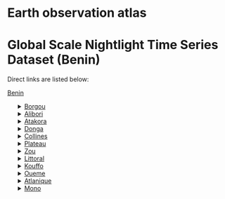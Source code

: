 # Earth observation atlas
 # Global Scale Nightlight Time Series Dataset (Benin)
Direct links are listed below:

<a href="https://eoatlas-nightlight.s3.amazonaws.com/eoatlas-monthly-nightlight-00195.csv">Benin</a>
<ul>
<details>
<summary><a href="https://eoatlas-nightlight.s3.amazonaws.com/eoatlas-monthly-nightlight-03364.csv">Borgou</a></summary>
<ul>
<ol>
<li><a href="https://eoatlas-nightlight.s3.amazonaws.com/eoatlas-monthly-nightlight-51799.csv">Bembereke</a></li><li><a href="https://eoatlas-nightlight.s3.amazonaws.com/eoatlas-monthly-nightlight-51819.csv">Kalale</a></li><li><a href="https://eoatlas-nightlight.s3.amazonaws.com/eoatlas-monthly-nightlight-51828.csv">N'dali</a></li><li><a href="https://eoatlas-nightlight.s3.amazonaws.com/eoatlas-monthly-nightlight-51830.csv">Nikki</a></li><li><a href="https://eoatlas-nightlight.s3.amazonaws.com/eoatlas-monthly-nightlight-51835.csv">Parakou</a></li><li><a href="https://eoatlas-nightlight.s3.amazonaws.com/eoatlas-monthly-nightlight-51837.csv">Perere</a></li><li><a href="https://eoatlas-nightlight.s3.amazonaws.com/eoatlas-monthly-nightlight-51845.csv">Sinende</a></li><li><a href="https://eoatlas-nightlight.s3.amazonaws.com/eoatlas-monthly-nightlight-51847.csv">Tchaourou</a></li></ul>
</ol>
</details>
<details>
<summary><a href="https://eoatlas-nightlight.s3.amazonaws.com/eoatlas-monthly-nightlight-03365.csv">Alibori</a></summary>
<ul>
<ol>
<li><a href="https://eoatlas-nightlight.s3.amazonaws.com/eoatlas-monthly-nightlight-51796.csv">Banikoara</a></li><li><a href="https://eoatlas-nightlight.s3.amazonaws.com/eoatlas-monthly-nightlight-51815.csv">Gogounou</a></li><li><a href="https://eoatlas-nightlight.s3.amazonaws.com/eoatlas-monthly-nightlight-51820.csv">Kandi</a></li><li><a href="https://eoatlas-nightlight.s3.amazonaws.com/eoatlas-monthly-nightlight-51843.csv">Segbana</a></li><li><a href="https://eoatlas-nightlight.s3.amazonaws.com/eoatlas-monthly-nightlight-51859.csv">Karimama</a></li><li><a href="https://eoatlas-nightlight.s3.amazonaws.com/eoatlas-monthly-nightlight-51860.csv">Malanville</a></li></ul>
</ol>
</details>
<details>
<summary><a href="https://eoatlas-nightlight.s3.amazonaws.com/eoatlas-monthly-nightlight-03366.csv">Atakora</a></summary>
<ul>
<ol>
<li><a href="https://eoatlas-nightlight.s3.amazonaws.com/eoatlas-monthly-nightlight-51803.csv">Boukombe</a></li><li><a href="https://eoatlas-nightlight.s3.amazonaws.com/eoatlas-monthly-nightlight-51804.csv">Kobli</a></li><li><a href="https://eoatlas-nightlight.s3.amazonaws.com/eoatlas-monthly-nightlight-51821.csv">Kerou</a></li><li><a href="https://eoatlas-nightlight.s3.amazonaws.com/eoatlas-monthly-nightlight-51824.csv">Kouande</a></li><li><a href="https://eoatlas-nightlight.s3.amazonaws.com/eoatlas-monthly-nightlight-51829.csv">Natitingou</a></li><li><a href="https://eoatlas-nightlight.s3.amazonaws.com/eoatlas-monthly-nightlight-51836.csv">Pehunco</a></li><li><a href="https://eoatlas-nightlight.s3.amazonaws.com/eoatlas-monthly-nightlight-51850.csv">Toucountouna</a></li><li><a href="https://eoatlas-nightlight.s3.amazonaws.com/eoatlas-monthly-nightlight-51857.csv">Tanguieta</a></li><li><a href="https://eoatlas-nightlight.s3.amazonaws.com/eoatlas-monthly-nightlight-51858.csv">Materi</a></li></ul>
</ol>
</details>
<details>
<summary><a href="https://eoatlas-nightlight.s3.amazonaws.com/eoatlas-monthly-nightlight-03367.csv">Donga</a></summary>
<ul>
<ol>
<li><a href="https://eoatlas-nightlight.s3.amazonaws.com/eoatlas-monthly-nightlight-51798.csv">Bassila</a></li><li><a href="https://eoatlas-nightlight.s3.amazonaws.com/eoatlas-monthly-nightlight-51806.csv">Copargo</a></li><li><a href="https://eoatlas-nightlight.s3.amazonaws.com/eoatlas-monthly-nightlight-51831.csv">Ouake</a></li><li><a href="https://eoatlas-nightlight.s3.amazonaws.com/eoatlas-monthly-nightlight-51856.csv">Djougou</a></li></ul>
</ol>
</details>
<details>
<summary><a href="https://eoatlas-nightlight.s3.amazonaws.com/eoatlas-monthly-nightlight-03368.csv">Collines</a></summary>
<ul>
<ol>
<li><a href="https://eoatlas-nightlight.s3.amazonaws.com/eoatlas-monthly-nightlight-51797.csv">Bante</a></li><li><a href="https://eoatlas-nightlight.s3.amazonaws.com/eoatlas-monthly-nightlight-51810.csv">Dassa-Zoume</a></li><li><a href="https://eoatlas-nightlight.s3.amazonaws.com/eoatlas-monthly-nightlight-51814.csv">Glazoue</a></li><li><a href="https://eoatlas-nightlight.s3.amazonaws.com/eoatlas-monthly-nightlight-51832.csv">Ouesse</a></li><li><a href="https://eoatlas-nightlight.s3.amazonaws.com/eoatlas-monthly-nightlight-51841.csv">Savalou</a></li><li><a href="https://eoatlas-nightlight.s3.amazonaws.com/eoatlas-monthly-nightlight-51842.csv">Save</a></li></ul>
</ol>
</details>
<details>
<summary><a href="https://eoatlas-nightlight.s3.amazonaws.com/eoatlas-monthly-nightlight-03369.csv">Plateau</a></summary>
<ul>
<ol>
<li><a href="https://eoatlas-nightlight.s3.amazonaws.com/eoatlas-monthly-nightlight-51786.csv">Adja-Ouere</a></li><li><a href="https://eoatlas-nightlight.s3.amazonaws.com/eoatlas-monthly-nightlight-51818.csv">Ifangni</a></li><li><a href="https://eoatlas-nightlight.s3.amazonaws.com/eoatlas-monthly-nightlight-51822.csv">Ketou</a></li><li><a href="https://eoatlas-nightlight.s3.amazonaws.com/eoatlas-monthly-nightlight-51838.csv">Pobe</a></li><li><a href="https://eoatlas-nightlight.s3.amazonaws.com/eoatlas-monthly-nightlight-51840.csv">Sakete</a></li></ul>
</ol>
</details>
<details>
<summary><a href="https://eoatlas-nightlight.s3.amazonaws.com/eoatlas-monthly-nightlight-03370.csv">Zou</a></summary>
<ul>
<ol>
<li><a href="https://eoatlas-nightlight.s3.amazonaws.com/eoatlas-monthly-nightlight-51784.csv">Abomey</a></li><li><a href="https://eoatlas-nightlight.s3.amazonaws.com/eoatlas-monthly-nightlight-51789.csv">Agbangnizoun</a></li><li><a href="https://eoatlas-nightlight.s3.amazonaws.com/eoatlas-monthly-nightlight-51800.csv">Bohicon</a></li><li><a href="https://eoatlas-nightlight.s3.amazonaws.com/eoatlas-monthly-nightlight-51808.csv">Cove</a></li><li><a href="https://eoatlas-nightlight.s3.amazonaws.com/eoatlas-monthly-nightlight-51812.csv">Djidja</a></li><li><a href="https://eoatlas-nightlight.s3.amazonaws.com/eoatlas-monthly-nightlight-51834.csv">Ouinhi</a></li><li><a href="https://eoatlas-nightlight.s3.amazonaws.com/eoatlas-monthly-nightlight-51852.csv">Zagnanado</a></li><li><a href="https://eoatlas-nightlight.s3.amazonaws.com/eoatlas-monthly-nightlight-51853.csv">Za-Kpota</a></li><li><a href="https://eoatlas-nightlight.s3.amazonaws.com/eoatlas-monthly-nightlight-51855.csv">Zogbodomey</a></li></ul>
</ol>
</details>
<details>
<summary><a href="https://eoatlas-nightlight.s3.amazonaws.com/eoatlas-monthly-nightlight-03371.csv">Littoral</a></summary>
<ul>
<ol>
<li><a href="https://eoatlas-nightlight.s3.amazonaws.com/eoatlas-monthly-nightlight-51807.csv">Cotonou</a></li></ul>
</ol>
</details>
<details>
<summary><a href="https://eoatlas-nightlight.s3.amazonaws.com/eoatlas-monthly-nightlight-03372.csv">Kouffo</a></summary>
<ul>
<ol>
<li><a href="https://eoatlas-nightlight.s3.amazonaws.com/eoatlas-monthly-nightlight-51793.csv">Aplahoue</a></li><li><a href="https://eoatlas-nightlight.s3.amazonaws.com/eoatlas-monthly-nightlight-51811.csv">Djakotomey</a></li><li><a href="https://eoatlas-nightlight.s3.amazonaws.com/eoatlas-monthly-nightlight-51813.csv">Dogbo</a></li><li><a href="https://eoatlas-nightlight.s3.amazonaws.com/eoatlas-monthly-nightlight-51823.csv">Klouekanme</a></li><li><a href="https://eoatlas-nightlight.s3.amazonaws.com/eoatlas-monthly-nightlight-51826.csv">Lalo</a></li><li><a href="https://eoatlas-nightlight.s3.amazonaws.com/eoatlas-monthly-nightlight-51851.csv">Toviklin</a></li></ul>
</ol>
</details>
<details>
<summary><a href="https://eoatlas-nightlight.s3.amazonaws.com/eoatlas-monthly-nightlight-03373.csv">Oueme</a></summary>
<ul>
<ol>
<li><a href="https://eoatlas-nightlight.s3.amazonaws.com/eoatlas-monthly-nightlight-51787.csv">Adjarra</a></li><li><a href="https://eoatlas-nightlight.s3.amazonaws.com/eoatlas-monthly-nightlight-51788.csv">Adjohoun</a></li><li><a href="https://eoatlas-nightlight.s3.amazonaws.com/eoatlas-monthly-nightlight-51790.csv">Aguegues</a></li><li><a href="https://eoatlas-nightlight.s3.amazonaws.com/eoatlas-monthly-nightlight-51791.csv">Akpo-Misserete</a></li><li><a href="https://eoatlas-nightlight.s3.amazonaws.com/eoatlas-monthly-nightlight-51795.csv">Avrankou</a></li><li><a href="https://eoatlas-nightlight.s3.amazonaws.com/eoatlas-monthly-nightlight-51801.csv">Bonou</a></li><li><a href="https://eoatlas-nightlight.s3.amazonaws.com/eoatlas-monthly-nightlight-51809.csv">Dangbo</a></li><li><a href="https://eoatlas-nightlight.s3.amazonaws.com/eoatlas-monthly-nightlight-51839.csv">Porto-Novo</a></li><li><a href="https://eoatlas-nightlight.s3.amazonaws.com/eoatlas-monthly-nightlight-51844.csv">Seme-Kpodji</a></li></ul>
</ol>
</details>
<details>
<summary><a href="https://eoatlas-nightlight.s3.amazonaws.com/eoatlas-monthly-nightlight-03374.csv">Atlanique</a></summary>
<ul>
<ol>
<li><a href="https://eoatlas-nightlight.s3.amazonaws.com/eoatlas-monthly-nightlight-51785.csv">Abomey-Calavi</a></li><li><a href="https://eoatlas-nightlight.s3.amazonaws.com/eoatlas-monthly-nightlight-51792.csv">Allada</a></li><li><a href="https://eoatlas-nightlight.s3.amazonaws.com/eoatlas-monthly-nightlight-51825.csv">Kpomasse</a></li><li><a href="https://eoatlas-nightlight.s3.amazonaws.com/eoatlas-monthly-nightlight-51833.csv">Ouidah</a></li><li><a href="https://eoatlas-nightlight.s3.amazonaws.com/eoatlas-monthly-nightlight-51846.csv">So-Ava</a></li><li><a href="https://eoatlas-nightlight.s3.amazonaws.com/eoatlas-monthly-nightlight-51848.csv">Toffo</a></li><li><a href="https://eoatlas-nightlight.s3.amazonaws.com/eoatlas-monthly-nightlight-51849.csv">Tori-Bossito</a></li><li><a href="https://eoatlas-nightlight.s3.amazonaws.com/eoatlas-monthly-nightlight-51854.csv">Ze</a></li></ul>
</ol>
</details>
<details>
<summary><a href="https://eoatlas-nightlight.s3.amazonaws.com/eoatlas-monthly-nightlight-03375.csv">Mono</a></summary>
<ul>
<ol>
<li><a href="https://eoatlas-nightlight.s3.amazonaws.com/eoatlas-monthly-nightlight-51794.csv">Athieme</a></li><li><a href="https://eoatlas-nightlight.s3.amazonaws.com/eoatlas-monthly-nightlight-51802.csv">Bopa</a></li><li><a href="https://eoatlas-nightlight.s3.amazonaws.com/eoatlas-monthly-nightlight-51805.csv">Come</a></li><li><a href="https://eoatlas-nightlight.s3.amazonaws.com/eoatlas-monthly-nightlight-51816.csv">Grand-Popo</a></li><li><a href="https://eoatlas-nightlight.s3.amazonaws.com/eoatlas-monthly-nightlight-51817.csv">Houeyogbe</a></li><li><a href="https://eoatlas-nightlight.s3.amazonaws.com/eoatlas-monthly-nightlight-51827.csv">Lokossa</a></li></ul>
</ol>
</details>
